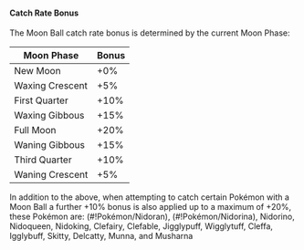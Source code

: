#### Catch Rate Bonus

The Moon Ball catch rate bonus is determined by the current Moon Phase:

| Moon Phase | Bonus |
| -------- | -------- |
| New Moon | +0% |
| Waxing Crescent | +5% |
| First Quarter | +10% |
| Waxing Gibbous | +15% |
| Full Moon | +20% |
| Waning Gibbous | +15% |
| Third Quarter | +10% |
| Waning Crescent | +5% |


In addition to the above, when attempting to catch certain Pokémon with a Moon Ball a further +10% bonus is also applied up to a maximum of +20%, these Pokémon are:
(#!Pokémon/Nidoran), (#!Pokémon/Nidorina), Nidorino, Nidoqueen, Nidoking, Clefairy, Clefable, Jigglypuff, Wigglytuff, Cleffa, Igglybuff, Skitty, Delcatty, Munna, and Musharna